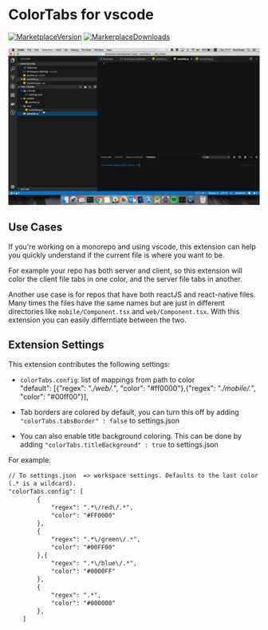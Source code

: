 # ColorTabs for vscode

[![MarketplaceVersion](https://vsmarketplacebadge.apphb.com/version/orepor.color-tabs-vscode-ext.svg)](https://marketplace.visualstudio.com/items?itemName=orepor.color-tabs-vscode-ext#overview)
[![MarkerplaceDownloads](https://vsmarketplacebadge.apphb.com/downloads/orepor.color-tabs-vscode-ext.svg)](https://marketplace.visualstudio.com/items?itemName=orepor.color-tabs-vscode-ext#overview)

![Alt Text](./docs/example_gif.gif)

## Use Cases

If you're working on a monorepo and using vscode, this extension can help you quickly understand if the current file is where you want to be.

For example your repo has both server and client, so this extension will color the client file tabs in one color, and the server file tabs in another.

Another use case is for repos that have both reactJS and react-native files.
Many times the files have the same names but are just in different directories like `mobile/Component.tsx` and `web/Component.tsx`.
With this extension you can easily differntiate between the two.



## Extension Settings

This extension contributes the following settings:

* `colorTabs.config`:  list of mappings from path to color         
"default": [{"regex": ".*\/web\/.*", "color": "#ff0000"},{"regex": ".*\/mobile\/.*", "color":  "#00ff00"}],

* Tab borders are colored by default, you can turn this off by adding `"colorTabs.tabsBorder" : false` to settings.json 

* You can also enable title background coloring. This can be done by adding `"colorTabs.titleBackground" : true` to settings.json

For example: 

```
// To settings.json  => workspace settings. Defaults to the last color (.* is a wildcard).
"colorTabs.config": [
        {
            "regex": ".*\/red\/.*",
            "color": "#FF0000"
        },
        {
            "regex": ".*\/green\/.*",
            "color": "#00FF00"
        },{
            "regex": ".*\/blue\/.*",
            "color": "#0000FF"
        },
        {
            "regex": ".*",
            "color": "#000000"
        },
    ]
```

